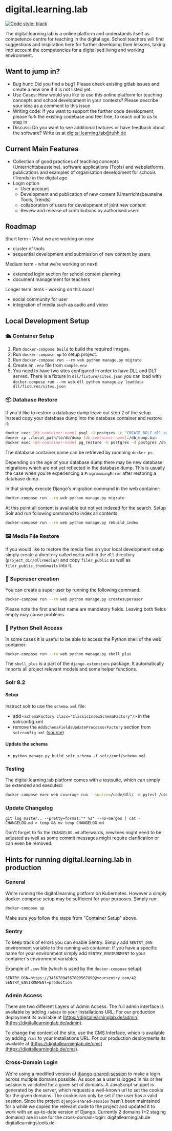 # digital.learning.lab

[![Code style: black](https://img.shields.io/badge/code%20style-black-000000.svg)](https://github.com/psf/black)

The digital.learning.lab is a online platform and understands itself as competence centre for teaching in the digital age. School teachers will find suggestions and inspiration here for further developing their lessons, taking into account the competencies for a digitalised living and working environment.

## Want to jump in?

-   Bug hunt: Did you find a bug? Please check existing gitlab issues and create
    a new one if it is not listed yet.
-   Use Cases: How would you like to use this online platform for teaching concepts and school development in your contexts?
    Please describe your idea as a comment to this issue
-   Writing code: if you want to support the further code development, please fork the existing codebase and feel free, to reach out to us to step in
-   Discuss: Do you want to see additional features or have feedback about the
    software? Write us at <digital.learning.lab@tuhh.de>

## Current Main Features

-   Collection of good practices of teaching concepts (Unterrichtsbausteine), software applications (Tools) and webplatforms, publications and examples of organisation development for schools (Trends) in the digital age
-   Login option
    -   User account
    -   Development and publication of new content (Unterrichtsbausteine, Tools, Trends)
    -   collaboration of users for development of joint new content
    -   Review and release of contributions by authorised users

## Roadmap

Short term - What we are working on now 

-   cluster of tools
-   sequential development and submission of new content by users

Medium term - what we’re working on next! 

-   extended login section for school content planning
-   document management for teachers

Longer term items - working on this soon! 

-   social community for user
-   integration of media such as audio and video


## Local Development Setup
### 🛳 Container Setup 
1. Run `docker-compose build` to build the required images.
2. Run `docker-compose up` to setup project.
3. Run `docker-compose run --rm web python manage.py migrate`
4. Create an `.env` file from `sample.env`
5. You need to have two sites configured in order to have DLL and DLT served.
	 There is a fixture in `dll/fixture/sites.json` you can load with
	 `docker-compose run --rm web-dll python manage.py loaddata
	 dll/fixtures/sites.json`

### 📦 Database Restore

If you'd like to restore a database dump leave out step 2 of the setup. Instead copy your
database dump into the database container and restore it:

```bash
docker exec [db-container-name] psql -U postgres -c "CREATE ROLE dll_admin;"
docker cp ./local_path/to/db/dump [db-container-name]:/db_dump.bin
docker exec [db-container-name] pg_restore -U postgres -d postgres /db_dump.bin
```

The database container name can be retrieved by runnning `docker ps`.

Depending on the age of your database dump there may be new database migrations
which are not yet reflected in the database dump. This is usually the case when 
you're experiencing a `ProgrammingError` after restoring a database dump.

In that simply execute Django's migration command in the web container:
```bash
docker-compose run --rm web python manage.py migrate
```

At this point all content is available but not yet indexed for the search.
Setup Solr and run following command to index all contents:

```bash
docker-compose run --rm web python manage.py rebuild_index
```

### 🖼 Media File Restore
If you would like to restore the media files on your local development setup simply create 
a directory called `media` within the `dll` directory (`project_dir/dll/media/`) and copy 
`filer_public` as well as `filer_public_thumbnails` into it.

### 🦸 Superuser creation

You can create a super user by running the following command:
```bash
docker-compose run --rm web python manage.py createsuperuser
```

Please note the first and last name are mandatory fields. Leaving both fields empty may
cause problems.

### 🐍 Python Shell Access 

In some cases it is useful to be able to access the Python shell of the web container:

```bash
docker-compose run --rm web python manage.py shell_plus
```

The `shell_plus` is a part of the `django-extensions` package. It automatically imports 
all project relevant models and some helper functions.

### Solr 8.2

#### Setup
Instruct solr to use the `schema.xml` file:
- add `<schemaFactory class="ClassicIndexSchemaFactory"/>` in the solrconfig.xml
- remove the `AddSchemaFieldsUpdateProcessorFactory` section from `solrconfig.xml` ([source](https://stackoverflow.com/questions/31719955/solr-error-this-indexschema-is-not-mutable))

#### Update the schema
- `python manage.py build_solr_schema -f solr/conf/schema.xml`

### Testing

The digital.learning.lab platform comes with a testsuite, which can simply be 
extended and executed:

```bash
docker-compose exec web coverage run --source=/code/dll/ -m pytest /code/dll/
```

### Update Changelog

```
git log master.. --pretty=format:"* %s" --no-merges | cat - CHANGELOG.md > temp && mv temp CHANGELOG.md
```

Don't forget to fix the `CHANGELOG.md` afterwards, newlines might need to be
adjusted as well as some commit messages might require clarification or can even
be removed.

## Hints for running digital.learning.lab in production

### General

We're running the digital.learning.platform on Kubernetes. However a simply docker-compose 
setup may be sufficient for your purposes. Simply run:

```bash
docker-compose up
```

Make sure you follow the steps from "Container Setup" above.

### Sentry

To keep track of errors you can enable Sentry. 
Simply add `SENTRY_DSN` environment variable to the running `web` container.
If you have a specific name for your environment simply add `SENTRY_ENVIRONMENT` to
your container's environment variables.

Example of `.env` file (which is used by the `docker-compose` setup):
```dotenv
SENTRY_DSN=https://34567894567890567890@yoursentry.com/42
SENTRY_ENVIRONMENT=production
```

### Admin Access

There are two different Layers of Admin Access. The full admin interface is
available by adding `/admin` to your installations URL. For our production
deployment its available at
[https://digitallearninglab.de/admin](https://digitallearninglab.de/admin).

To change the content of the site, use the CMS Interface, which is available by
adding `/cms` to your installations URL. For our production deployments its
available at 
[https://digitallearninglab.de/cms](https://digitallearninglab.de/cms).


### Cross-Domain Login

We're using a modified version of [django-shared-session](https://github.com/ViktorStiskala/django-shared-session/)
to make a login across multiple domains possible. As soon as a user is logged in 
his or her session is validated for a given set of domains. A JavaScript snippet
is generated by the server, which requests a well-known url to set the cookie for 
the given domains. The cookie can only be set if the user has a valid session.
Since the project `django-shared-session` hasn't been maintained for a while we
copied the relevant code to the project and updated it to work with an up-to-date
version of Django.
Currently 2 domains (+2 staging domains) are in use for the cross-domain-login:
digitallearninglab.de
digitallearningstools.de


